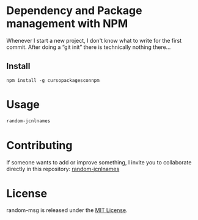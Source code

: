 
# Dependency and Package management with NPM

Whenever I start a new project, I don't know what to write for the first commit. After doing a “git init” there is technically nothing there...

## Install

```npm
npm install -g cursopackagesconnpm
```

# Usage

```bash
random-jcnlnames
```

# Contributing
If someone wants to add or improve something, I invite you to collaborate directly in this repository: [random-jcnlnames](https://github.com/Milo2003/packages-and-dependency-management-with-npm)

# License
random-msg is released under the [MIT License](https://opensource.org/licenses/MIT).